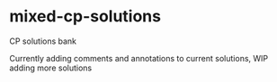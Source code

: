 # mixed-cp-solutions

CP solutions bank

Currently adding comments and annotations to current solutions, WIP
adding more solutions
